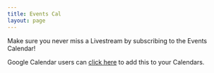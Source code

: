```yaml
---
title: Events Cal
layout: page
---
```


Make sure you never miss a Livestream by subscribing to the Events Calendar!

Google Calendar users can <a rel="click here" target="_blank" href="http://events.lifesinemusic.com">click here</a> to add this to your Calendars.



<!--Hey! This is the "Leaf" Jekyll theme created by <a rel="me" target="_blank" href="https://twitter.com/_SupunKavinda">Supun Kavinda</a>.

<!--You can find the source code of this theme at <a href="https://github.com/SupunKavinda/jekyll-theme-leaf">Github</a>

<!--(Change this by editing `about.md` file)

